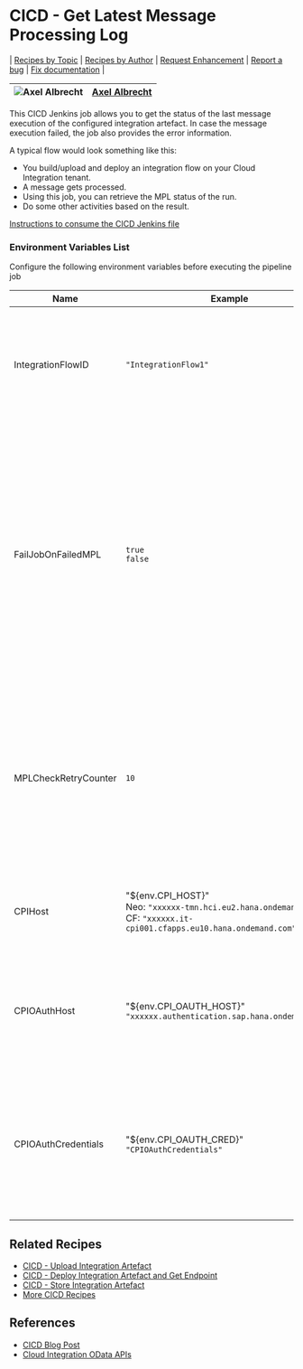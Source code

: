 # CICD - Get Latest Message Processing Log

\| [Recipes by Topic](../../readme.md ) \| [Recipes by Author](../../author.md ) \| [Request Enhancement](https://github.com/SAP/apibusinesshub-integration-recipes/issues/new?assignees=&labels=Recipe%20Fix,enhancement&template=recipe-request.md&title=Improve%20escaped-do-some-code-thing-%20 ) \| [Report a bug](https://github.com/SAP-samples/cloud-integration-flow/issues/new?assignees=&labels=Recipe%20Fix,bug&template=bug_report.md&title=Issue%20with%20escaped-do-some-code-thing-%20 ) \| [Fix documentation](https://github.com/SAP/apibusinesshub-integration-recipes/issues/new?assignees=&labels=Recipe%20Fix,documentation&template=bug_report.md&title=Docu%20fix%20escaped-do-some-code-thing-%20 ) \|

![Axel Albrecht](https://github.com/axelalbrechtsap.png?size=50 ) | [Axel Albrecht](https://github.com/axelalbrechtsap ) |
----|----|

This CICD Jenkins job allows you to get the status of the last message execution of the configured integration artefact. In case the message execution failed, the job also provides the error information.

 A typical flow would look something like this:

 * You build/upload and deploy an integration flow on your Cloud Integration tenant.
 * A message gets processed.
 * Using this job, you can retrieve the MPL status of the run.
 * Do some other activities based on the result.

[Instructions to consume the CICD Jenkins file](../../instructions-to-consume-the-CICD-jenkins-file.md)

### Environment Variables List
Configure the following environment variables before executing the pipeline job

Name|Example|Description
----|----|----
IntegrationFlowID| ```"IntegrationFlow1"``` | The ID of the integration artefact for which you want to get the message processing log status |
FailJobOnFailedMPL | ```true``` <br/> ```false``` | Specify if the job should fail in case the status of the retrieved message processing log is Failed or Retry. If you are doing negative testing and you're expecting the integration artefact run to fail, set this to "false" |
MPLCheckRetryCounter | ```10``` | Specify the maximum count of retries for checking the final MPL status as the process might run for a while. Between each check we'll wait for 3 seconds |
CPIHost| "${env.CPI_HOST}" <br/> Neo: ```"xxxxxx-tmn.hci.eu2.hana.ondemand.com"``` <br/>CF: ```"xxxxxx.it-cpi001.cfapps.eu10.hana.ondemand.com"```| The host name (without HTTPS) of your Cloud Integration tenant |
CPIOAuthHost | "${env.CPI_OAUTH_HOST}" <br/>```"xxxxxx.authentication.sap.hana.ondemand.com"``` | The host name (without HTTPS) of the OAuth token server of your Cloud Integration tenant |
CPIOAuthCredentials | "${env.CPI_OAUTH_CRED}" <br/>       ```"CPIOAuthCredentials"``` | The alias of the OAuth credentials for the Cloud Integration tenant which is deployed on your build server (like Jenkins) |

## Related Recipes
* [CICD - Upload Integration Artefact](../CICD-UploadIntegrationArtefact)
* [CICD - Deploy Integration Artefact and Get Endpoint](../CICD-DeployIntegrationArtefactGetEndpoint)
* [CICD - Store Integration Artefact](../CICD-StoreIntegrationArtefact)
* [More CICD Recipes](../../readme.md#cicd)

## References
* [CICD Blog Post](https://blogs.sap.com/2021/06/02/ci-cd-for-sap-integration-suite-here-you-go/)
* [Cloud Integration OData APIs](https://api.sap.com/package/CloudIntegrationAPI?section=Artifacts)
